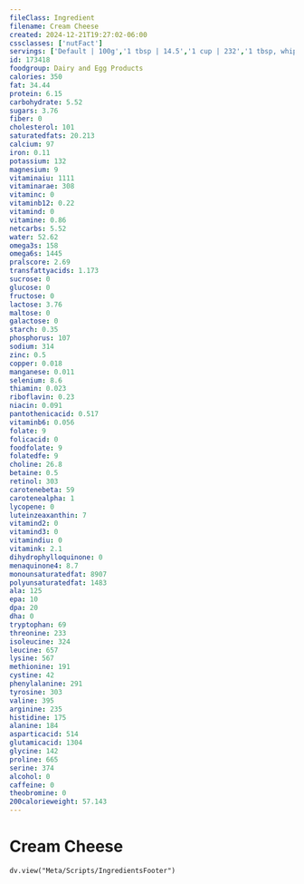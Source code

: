 ```yaml
---
fileClass: Ingredient
filename: Cream Cheese
created: 2024-12-21T19:27:02-06:00
cssclasses: ['nutFact']
servings: ['Default | 100g','1 tbsp | 14.5','1 cup | 232','1 tbsp, whipped | 10','1 oz | 28.4','1 cubic inch | 16','1 package, small (3 oz) | 85']
id: 173418
foodgroup: Dairy and Egg Products
calories: 350
fat: 34.44
protein: 6.15
carbohydrate: 5.52
sugars: 3.76
fiber: 0
cholesterol: 101
saturatedfats: 20.213
calcium: 97
iron: 0.11
potassium: 132
magnesium: 9
vitaminaiu: 1111
vitaminarae: 308
vitaminc: 0
vitaminb12: 0.22
vitamind: 0
vitamine: 0.86
netcarbs: 5.52
water: 52.62
omega3s: 158
omega6s: 1445
pralscore: 2.69
transfattyacids: 1.173
sucrose: 0
glucose: 0
fructose: 0
lactose: 3.76
maltose: 0
galactose: 0
starch: 0.35
phosphorus: 107
sodium: 314
zinc: 0.5
copper: 0.018
manganese: 0.011
selenium: 8.6
thiamin: 0.023
riboflavin: 0.23
niacin: 0.091
pantothenicacid: 0.517
vitaminb6: 0.056
folate: 9
folicacid: 0
foodfolate: 9
folatedfe: 9
choline: 26.8
betaine: 0.5
retinol: 303
carotenebeta: 59
carotenealpha: 1
lycopene: 0
luteinzeaxanthin: 7
vitamind2: 0
vitamind3: 0
vitamindiu: 0
vitamink: 2.1
dihydrophylloquinone: 0
menaquinone4: 8.7
monounsaturatedfat: 8907
polyunsaturatedfat: 1483
ala: 125
epa: 10
dpa: 20
dha: 0
tryptophan: 69
threonine: 233
isoleucine: 324
leucine: 657
lysine: 567
methionine: 191
cystine: 42
phenylalanine: 291
tyrosine: 303
valine: 395
arginine: 235
histidine: 175
alanine: 184
asparticacid: 514
glutamicacid: 1304
glycine: 142
proline: 665
serine: 374
alcohol: 0
caffeine: 0
theobromine: 0
200calorieweight: 57.143
---
```


# Cream Cheese

```dataviewjs
dv.view("Meta/Scripts/IngredientsFooter")
```